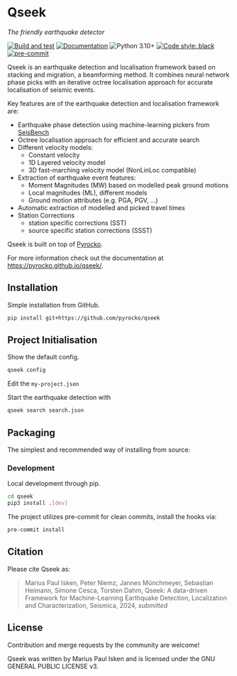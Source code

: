 # Qseek

*The friendly earthquake detector*

[![Build and test](https://github.com/pyrocko/qseek/actions/workflows/build.yaml/badge.svg)](https://github.com/pyrocko/qseek/actions/workflows/build.yaml)
[![Documentation](https://img.shields.io/badge/read-documentation-blue)](https://pyrocko.github.io/qseek/)
![Python 3.10+](https://img.shields.io/badge/python-3.10+-blue.svg)
<a href="https://github.com/psf/black"><img alt="Code style: black" src="https://img.shields.io/badge/code%20style-black-000000.svg"></a>
[![pre-commit](https://img.shields.io/badge/pre--commit-enabled-brightgreen?logo=pre-commit&logoColor=white)](https://pre-commit.com/)
<!-- [![PyPI](https://img.shields.io/pypi/v/lassie)](https://pypi.org/project/lassie/) -->

Qseek is an earthquake detection and localisation framework based on stacking and migration, a beamforming method. It combines neural network phase picks with an iterative octree localisation approach for accurate localisation of seismic events.

Key features are of the earthquake detection and localisation framework are:

* Earthquake phase detection using machine-learning pickers from [SeisBench](https://github.com/seisbench/seisbench)
* Octree localisation approach for efficient and accurate search
* Different velocity models:
  * Constant velocity
  * 1D Layered velocity model
  * 3D fast-marching velocity model (NonLinLoc compatible)
* Extraction of earthquake event features:
  * Moment Magnitudes (MW) based on modelled peak ground motions
  * Local magnitudes (ML), different models
  * Ground motion attributes (e.g. PGA, PGV, ...)
* Automatic extraction of modelled and picked travel times
* Station Corrections
  * station specific corrections (SST)
  * source specific station corrections (SSST)

Qseek is built on top of [Pyrocko](https://pyrocko.org).

For more information check out the documentation at https://pyrocko.github.io/qseek/.

## Installation

Simple installation from GitHub.

```sh
pip install git+https://github.com/pyrocko/qseek
```

## Project Initialisation

Show the default config.

```sh
qseek config
```

Edit the `my-project.json`

Start the earthquake detection with

```sh
qseek search search.json
```

## Packaging

The simplest and recommended way of installing from source:

### Development

Local development through pip.

```sh
cd qseek
pip3 install .[dev]
```

The project utilizes pre-commit for clean commits, install the hooks via:

```sh
pre-commit install
```

## Citation

Please cite Qseek as:

> Marius Paul Isken, Peter Niemz, Jannes Münchmeyer, Sebastian Heimann, Simone Cesca, Torsten Dahm, Qseek: A data-driven Framework for Machine-Learning Earthquake Detection, Localization and Characterization, Seismica, 2024, *submitted*

## License

Contribution and merge requests by the community are welcome!

Qseek was written by Marius Paul Isken and is licensed under the GNU GENERAL PUBLIC LICENSE v3.

